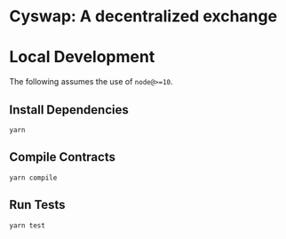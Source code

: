 # Cyswap: A decentralized exchange

# Local Development

The following assumes the use of `node@>=10`.

## Install Dependencies

`yarn`

## Compile Contracts

`yarn compile`

## Run Tests

`yarn test`

